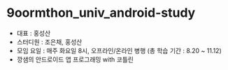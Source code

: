 # 9oormthon_univ_android-study

- 대표 : 홍성산
- 스터디원 : 조은채, 홍성산
- 모임 요일 : 매주 화요일 8시, 오프라인/온라인 병행 (총 학습 기간 : 8.20 ~ 11.12)
- 깡샘의 안드로이드 앱 프로그래밍 with 코틀린
